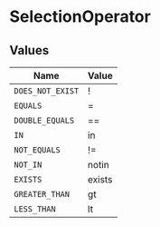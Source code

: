 # SelectionOperator


## Values

| Name             | Value            |
| ---------------- | ---------------- |
| `DOES_NOT_EXIST` | !                |
| `EQUALS`         | =                |
| `DOUBLE_EQUALS`  | ==               |
| `IN`             | in               |
| `NOT_EQUALS`     | !=               |
| `NOT_IN`         | notin            |
| `EXISTS`         | exists           |
| `GREATER_THAN`   | gt               |
| `LESS_THAN`      | lt               |